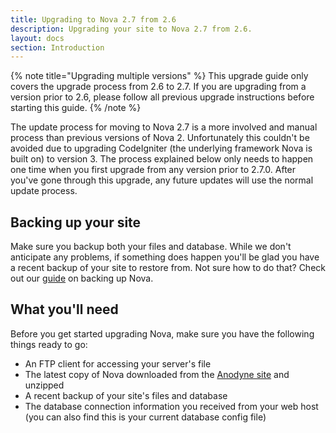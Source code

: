 ```yaml
---
title: Upgrading to Nova 2.7 from 2.6
description: Upgrading your site to Nova 2.7 from 2.6.
layout: docs
section: Introduction
---
```


{% note title="Upgrading multiple versions" %}
This upgrade guide only covers the upgrade process from 2.6 to 2.7. If you are upgrading from a version prior to 2.6, please follow all previous upgrade instructions before starting this guide.
{% /note %}

The update process for moving to Nova 2.7 is a more involved and manual process than previous versions of Nova 2. Unfortunately this couldn't be avoided due to upgrading CodeIgniter (the underlying framework Nova is built on) to version 3. The process explained below only needs to happen one time when you first upgrade from any version prior to 2.7.0. After you've gone through this upgrade, any future updates will use the normal update process.

## Backing up your site

Make sure you backup both your files and database. While we don't anticipate any problems, if something does happen you'll be glad you have a recent backup of your site to restore from. Not sure how to do that? Check out our [guide](/docs/2.7/resources/backing-up-nova) on backing up Nova.

## What you'll need

Before you get started upgrading Nova, make sure you have the following things ready to go:

- An FTP client for accessing your server's file
- The latest copy of Nova downloaded from the [Anodyne site](https://anodyne-productions.com) and unzipped
- A recent backup of your site's files and database
- The database connection information you received from your web host (you can also find this is your current database config file)
